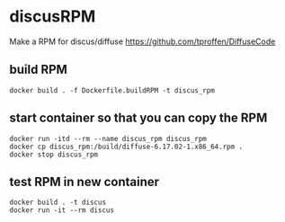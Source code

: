 # discusRPM

Make a RPM for discus/diffuse https://github.com/tproffen/DiffuseCode

## build RPM

```
docker build . -f Dockerfile.buildRPM -t discus_rpm
```


## start container so that you can copy the RPM

```
docker run -itd --rm --name discus_rpm discus_rpm
docker cp discus_rpm:/build/diffuse-6.17.02-1.x86_64.rpm .
docker stop discus_rpm
```

## test RPM in new container

```
docker build . -t discus
docker run -it --rm discus
```
